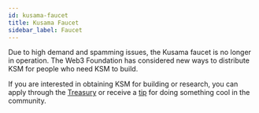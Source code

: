 ```yaml
---
id: kusama-faucet
title: Kusama Faucet
sidebar_label: Faucet
---
```


Due to high demand and spamming issues, the Kusama faucet is no longer in operation. The Web3
Foundation has considered new ways to distribute KSM for people who need KSM to build.

If you are interested in obtaining KSM for building or research, you can apply through the
[Treasury](../../mirror-learn-treasury.md#creating-a-treasury-proposal) or receive a
[tip](../../mirror-learn-treasury.md#tipping) for doing something cool in the community.
